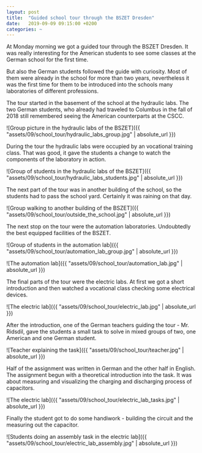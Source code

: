 ```yaml
---
layout: post
title:  "Guided school tour through the BSZET Dresden"
date:   2019-09-09 09:15:00 +0200
categories: ~
---
```


At Monday morning we got a guided tour through the BSZET Dresden. It was really
interesting for the American students to see some classes at the German
school for the first time.

But also the German students followed the guide with curiosity. Most of them
were already in the school for more than two years, nevertheless it was the
first time for them to be introduced into the schools many laboratories of
different professions.

The tour started in the basement of the school at the hydraulic labs. The two
German students, who already had traveled to Columbus in the fall of 2018
still remembered seeing the American counterparts at the CSCC.

![Group picture in the hydraulic labs of the BSZET]({{ "assets/09/school_tour/hydraulic_labs_group.jpg" | absolute_url }})

During the tour the hydraulic labs were occupied by an vocational training
class. That was good, it gave the students a change to watch the components of
the laboratory in action.

![Group of students in the hydraulic labs of the BSZET]({{ "assets/09/school_tour/hydraulic_labs_students.jpg" | absolute_url }})

The next part of the tour was in another building of the school, so the students
had to pass the school yard. Certainly it was raining on that day.

![Group walking to another building of the BSZET]({{ "assets/09/school_tour/outside_the_school.jpg" | absolute_url }})

The next stop on the tour were the automation laboratories. Undoubtedly the best
equipped facilities of the BSZET.

![Group of students in the automation lab]({{ "assets/09/school_tour/automation_lab_group.jpg" | absolute_url }})

![The automation lab]({{ "assets/09/school_tour/automation_lab.jpg" | absolute_url }})

The final parts of the tour were the electric labs. At first we got a short
introduction and then watched a vocational class checking some electrical
devices.

![The electric lab]({{ "assets/09/school_tour/electric_lab.jpg" | absolute_url }})

After the introduction, one of the German teachers guiding the tour -
Mr. Ridsdil, gave the students a small task to solve in mixed groups of two, one
American and one German student.

![Teacher explaining the task]({{ "assets/09/school_tour/teacher.jpg" | absolute_url }})

Half of the assignment was written in German and the other half in English. The
assignment begun with a theoretical introduction into the task. It was about
measuring and visualizing the charging and discharging process of capacitors.

![The electric lab]({{ "assets/09/school_tour/electric_lab_tasks.jpg" | absolute_url }})

Finally the student got to do some handiwork - building the circuit and the
measuring out the capacitor.

![Students doing an assembly task in the electric lab]({{ "assets/09/school_tour/electric_lab_assembly.jpg" | absolute_url }})
